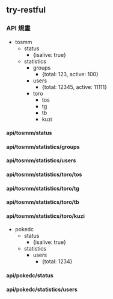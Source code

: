 ## try-restful

### API 規畫
* tosmm
    * status
        * {isalive: true}
    * statistics
        * groups
            * {total: 123, active: 100}
        * users
            * {total: 12345, active: 11111}
        * toro
            * tos
            * tg
            * tb
            * kuzi
#### api/tosmm/status
#### api/tosmm/statistics/groups
#### api/tosmm/statistics/users
#### api/tosmm/statistics/toro/tos
#### api/tosmm/statistics/toro/tg
#### api/tosmm/statistics/toro/tb
#### api/tosmm/statistics/toro/kuzi

* pokedc
    * status
        * {isalive: true}
    * statistics
        * users
            * {total: 1234}
#### api/pokedc/status
#### api/pokedc/statistics/users
